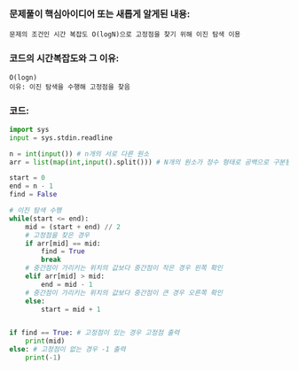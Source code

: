 ### 문제풀이 핵심아이디어 또는 새롭게 알게된 내용: 
    문제의 조건인 시간 복잡도 O(logN)으로 고정점을 찾기 위해 이진 탐색 이용 
    
### 코드의 시간복잡도와 그 이유:
    O(logn)
    이유: 이진 탐색을 수행해 고정점을 찾음

### 코드:
```python
import sys
input = sys.stdin.readline

n = int(input()) # n개의 서로 다른 원소
arr = list(map(int,input().split())) # N개의 원소가 정수 형태로 공백으로 구분됨

start = 0
end = n - 1
find = False

# 이진 탐색 수행
while(start <= end):
    mid = (start + end) // 2  
    # 고정점을 찾은 경우
    if arr[mid] == mid:
        find = True
        break
    # 중간점이 가리키는 위치의 값보다 중간점이 작은 경우 왼쪽 확인
    elif arr[mid] > mid:
        end = mid - 1
    # 중간점이 가리키는 위치의 값보다 중간점이 큰 경우 오른쪽 확인
    else:
        start = mid + 1


if find == True: # 고정점이 있는 경우 고정점 출력
    print(mid)
else: # 고정점이 없는 경우 -1 출력
    print(-1)
```
